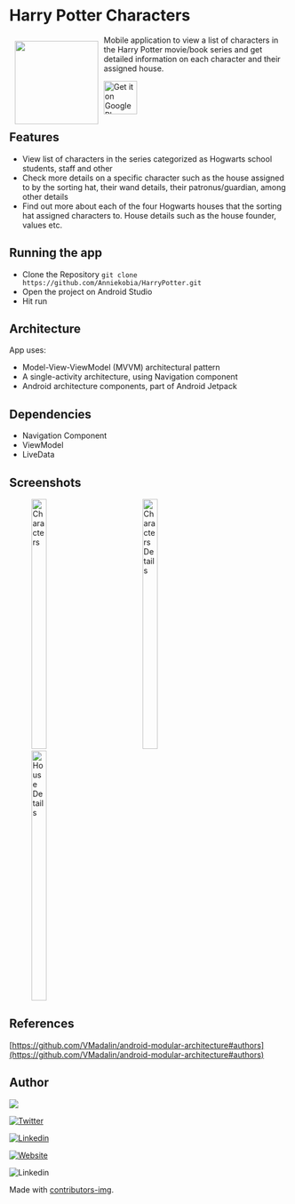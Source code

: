 # Harry Potter Characters
<img src="https://user-images.githubusercontent.com/22634271/124549638-1b26e200-de38-11eb-8fd9-469708859174.png" align="left"
width="150" hspace="10" vspace="10">

Mobile application to view a list of characters in the Harry Potter movie/book series and get detailed information on each character and their assigned house.

<p align="left">
<a href="https://play.google.com/store/apps/details?id=com.anniekobia.harrypotter">
    <img alt="Get it on Google Play"
        height="60"
        src="https://user-images.githubusercontent.com/22634271/124598508-5f80a500-de6d-11eb-8c6c-0616f2f60a76.png" />
</a>


## Features
* View list of characters in the series categorized as Hogwarts school students, staff and other
* Check more details on a specific character such as the house assigned to by the sorting hat, their wand details, their patronus/guardian, among other details
* Find out more about each of the four Hogwarts houses that the sorting hat assigned characters to. House details such as the house founder, values etc.

## Running the app
* Clone the Repository `git clone https://github.com/Anniekobia/HarryPotter.git`
* Open the project on Android Studio
* Hit run

## Architecture
App uses:
* Model-View-ViewModel (MVVM) architectural pattern
* A single-activity architecture, using Navigation component
* Android architecture components, part of Android Jetpack

## Dependencies
* Navigation Component
* ViewModel
* LiveData


## Screenshots
<p>
   <img hspace="40" width="23%" height="450" src="https://user-images.githubusercontent.com/22634271/124549688-3134a280-de38-11eb-800a-25af1d9b6e01.jpg" alt="Characters" title="Characters"/>  <img hspace="40" width="23%" height="450" src="https://user-images.githubusercontent.com/22634271/124549695-342f9300-de38-11eb-8283-4093d5b38924.jpg" alt="Characters Details" title="Characters Details"/>   <img hspace="40" width="23%" height="450" src="https://user-images.githubusercontent.com/22634271/124549691-32fe6600-de38-11eb-8eeb-e9ce06f339d7.jpg" alt="House Details" title="House Details"/>
</p>

## References
[https://github.com/VMadalin/android-modular-architecture#authors](https://github.com/VMadalin/android-modular-architecture#authors)

## Author
<a href="https://github.com/Anniekobia/HarryPotter/graphs/contributors">
  <img src="https://contrib.rocks/image?repo=Anniekobia/HarryPotter" />
</a>

<a href="https://twitter.com/AnnieKobia" rel="nofollow"> <img src="https://twitter.com/AnnieKobia" alt="Twitter" data-canonical-src="https://img.shields.io/badge/-twitter-grey?logo=twitter" style="max-width:100%;"></a>

<a href="https://www.linkedin.com/in/annunziatakinya/" rel="nofollow"><img src="https://www.linkedin.com/in/annunziatakinya/" alt="Linkedin" data-canonical-src="https://img.shields.io/badge/Linkedin-grey?logo=linkedin" style="max-width:100%;"></a>

<a href="https://anniekobia.github.io/" rel="nofollow"><img src="https://img.shields.io/badge/Website-grey?&logo=appveyor" alt="Website" data-canonical-src="https://www.linkedin.com/in/annunziatakinya/" style="max-width:100%;"></a>

<img src="https://camo.githubusercontent.com/77ee4b4dacdd5043163a6bc47e9006b7f4e7c9de2d96cb40d1f9ec53c51c2b86/68747470733a2f2f696d672e736869656c64732e696f2f62616467652f2d6c696e6b6564696e2d677265793f6c6f676f3d6c696e6b6564696e" alt="Linkedin" data-canonical-src="https://www.linkedin.com/in/annunziatakinya/" style="max-width:100%;">


Made with [contributors-img](https://contrib.rocks).









